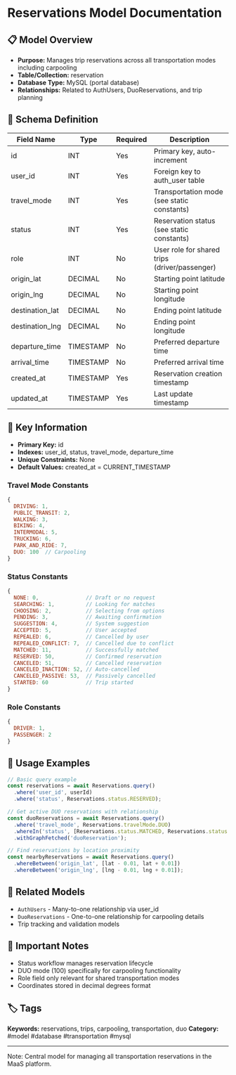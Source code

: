 # Reservations Model Documentation

## 📋 Model Overview
- **Purpose:** Manages trip reservations across all transportation modes including carpooling
- **Table/Collection:** reservation
- **Database Type:** MySQL (portal database)
- **Relationships:** Related to AuthUsers, DuoReservations, and trip planning

## 🔧 Schema Definition
| **Field Name** | **Type** | **Required** | **Description** |
|----------------|----------|--------------|-----------------|
| id | INT | Yes | Primary key, auto-increment |
| user_id | INT | Yes | Foreign key to auth_user table |
| travel_mode | INT | Yes | Transportation mode (see static constants) |
| status | INT | Yes | Reservation status (see static constants) |
| role | INT | No | User role for shared trips (driver/passenger) |
| origin_lat | DECIMAL | No | Starting point latitude |
| origin_lng | DECIMAL | No | Starting point longitude |
| destination_lat | DECIMAL | No | Ending point latitude |
| destination_lng | DECIMAL | No | Ending point longitude |
| departure_time | TIMESTAMP | No | Preferred departure time |
| arrival_time | TIMESTAMP | No | Preferred arrival time |
| created_at | TIMESTAMP | Yes | Reservation creation timestamp |
| updated_at | TIMESTAMP | Yes | Last update timestamp |

## 🔑 Key Information
- **Primary Key:** id
- **Indexes:** user_id, status, travel_mode, departure_time
- **Unique Constraints:** None
- **Default Values:** created_at = CURRENT_TIMESTAMP

### Travel Mode Constants
```javascript
{
  DRIVING: 1,
  PUBLIC_TRANSIT: 2,
  WALKING: 3,
  BIKING: 4,
  INTERMODAL: 5,
  TRUCKING: 6,
  PARK_AND_RIDE: 7,
  DUO: 100  // Carpooling
}
```

### Status Constants
```javascript
{
  NONE: 0,               // Draft or no request
  SEARCHING: 1,          // Looking for matches
  CHOOSING: 2,           // Selecting from options
  PENDING: 3,            // Awaiting confirmation
  SUGGESTION: 4,         // System suggestion
  ACCEPTED: 5,           // User accepted
  REPEALED: 6,           // Cancelled by user
  REPEALED_CONFLICT: 7,  // Cancelled due to conflict
  MATCHED: 11,           // Successfully matched
  RESERVED: 50,          // Confirmed reservation
  CANCELED: 51,          // Cancelled reservation
  CANCELED_INACTION: 52, // Auto-cancelled
  CANCELED_PASSIVE: 53,  // Passively cancelled
  STARTED: 60            // Trip started
}
```

### Role Constants
```javascript
{
  DRIVER: 1,
  PASSENGER: 2
}
```

## 📝 Usage Examples
```javascript
// Basic query example
const reservations = await Reservations.query()
  .where('user_id', userId)
  .where('status', Reservations.status.RESERVED);

// Get active DUO reservations with relationship
const duoReservations = await Reservations.query()
  .where('travel_mode', Reservations.travelMode.DUO)
  .whereIn('status', [Reservations.status.MATCHED, Reservations.status.RESERVED])
  .withGraphFetched('duoReservation');

// Find reservations by location proximity
const nearbyReservations = await Reservations.query()
  .whereBetween('origin_lat', [lat - 0.01, lat + 0.01])
  .whereBetween('origin_lng', [lng - 0.01, lng + 0.01]);
```

## 🔗 Related Models
- `AuthUsers` - Many-to-one relationship via user_id
- `DuoReservations` - One-to-one relationship for carpooling details
- Trip tracking and validation models

## 📌 Important Notes
- Status workflow manages reservation lifecycle
- DUO mode (100) specifically for carpooling functionality
- Role field only relevant for shared transportation modes
- Coordinates stored in decimal degrees format

## 🏷️ Tags
**Keywords:** reservations, trips, carpooling, transportation, duo
**Category:** #model #database #transportation #mysql

---
Note: Central model for managing all transportation reservations in the MaaS platform.